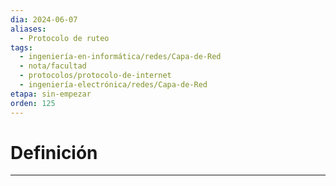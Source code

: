 ```yaml
---
dia: 2024-06-07
aliases:
  - Protocolo de ruteo
tags:
  - ingeniería-en-informática/redes/Capa-de-Red
  - nota/facultad
  - protocolos/protocolo-de-internet
  - ingeniería-electrónica/redes/Capa-de-Red
etapa: sin-empezar
orden: 125
---
```

# Definición
---
